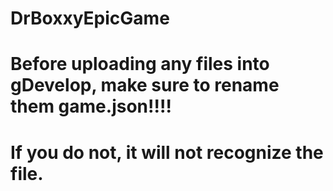 # DrBoxxyEpicGame
#   Before uploading any files into gDevelop, make sure to rename them game.json!!!!
#       If you do not, it will not recognize the file.
